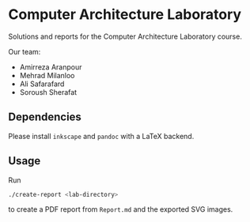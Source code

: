 # Computer Architecture Laboratory

Solutions and reports for the Computer Architecture Laboratory course.

Our team:
- Amirreza Aranpour
- Mehrad Milanloo
- Ali Safarafard
- Soroush Sherafat

## Dependencies

Please install `inkscape` and `pandoc` with a LaTeX backend.

## Usage

Run

```bash
./create-report <lab-directory>
```

to create a PDF report from `Report.md` and the exported SVG images.
